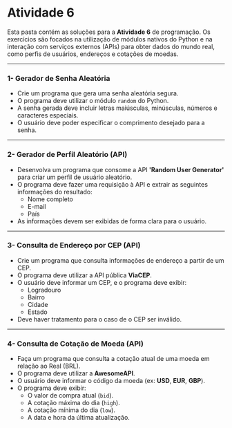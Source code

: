 # Atividade 6

Esta pasta contém as soluções para a **Atividade 6** de programação. Os exercícios são focados na utilização de módulos nativos do Python e na interação com serviços externos (APIs) para obter dados do mundo real, como perfis de usuários, endereços e cotações de moedas.

---

### 1- Gerador de Senha Aleatória

* Crie um programa que gera uma senha aleatória segura.
* O programa deve utilizar o módulo `random` do Python.
* A senha gerada deve incluir letras maiúsculas, minúsculas, números e caracteres especiais.
* O usuário deve poder especificar o comprimento desejado para a senha.

---

### 2- Gerador de Perfil Aleatório (API)

* Desenvolva um programa que consome a API **'Random User Generator'** para criar um perfil de usuário aleatório.
* O programa deve fazer uma requisição à API e extrair as seguintes informações do resultado:
    * Nome completo
    * E-mail
    * País
* As informações devem ser exibidas de forma clara para o usuário.

---

### 3- Consulta de Endereço por CEP (API)

* Crie um programa que consulta informações de endereço a partir de um CEP.
* O programa deve utilizar a API pública **ViaCEP**.
* O usuário deve informar um CEP, e o programa deve exibir:
    * Logradouro
    * Bairro
    * Cidade
    * Estado
* Deve haver tratamento para o caso de o CEP ser inválido.

---

### 4- Consulta de Cotação de Moeda (API)

* Faça um programa que consulta a cotação atual de uma moeda em relação ao Real (BRL).
* O programa deve utilizar a **AwesomeAPI**.
* O usuário deve informar o código da moeda (ex: **USD**, **EUR**, **GBP**).
* O programa deve exibir:
    * O valor de compra atual (`bid`).
    * A cotação máxima do dia (`high`).
    * A cotação mínima do dia (`low`).
    * A data e hora da última atualização.